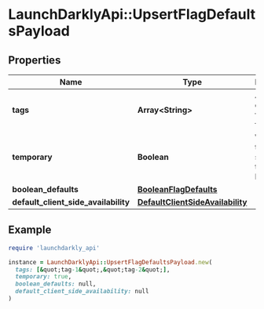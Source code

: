 # LaunchDarklyApi::UpsertFlagDefaultsPayload

## Properties

| Name | Type | Description | Notes |
| ---- | ---- | ----------- | ----- |
| **tags** | **Array&lt;String&gt;** | A list of default tags for each flag |  |
| **temporary** | **Boolean** | Whether the flag should be temporary by default |  |
| **boolean_defaults** | [**BooleanFlagDefaults**](BooleanFlagDefaults.md) |  |  |
| **default_client_side_availability** | [**DefaultClientSideAvailability**](DefaultClientSideAvailability.md) |  |  |

## Example

```ruby
require 'launchdarkly_api'

instance = LaunchDarklyApi::UpsertFlagDefaultsPayload.new(
  tags: [&quot;tag-1&quot;,&quot;tag-2&quot;],
  temporary: true,
  boolean_defaults: null,
  default_client_side_availability: null
)
```

